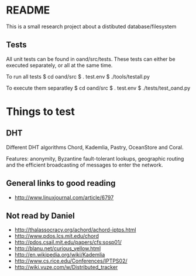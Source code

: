 README
======
This is a small research project about a distibuted database/filesystem

Tests
-----

All unit tests can be found in oand/src/tests. These tests can either be
executed separately, or all at the same time.

To run all tests
  $ cd oand/src
  $ . test.env
  $ ./tools/testall.py

To execute them separatley
  $ cd oand/src
  $ . test.env
  $ ./tests/test_oand.py  

Things to test
===============

DHT
---

Different DHT algorithms Chord, Kademlia, Pastry, OceanStore and Coral.

Features: anonymity, Byzantine fault-tolerant lookups, geographic routing and the efficient broadcasting of messages to enter the network. 

General links to good reading
-----------------------------

* http://www.linuxjournal.com/article/6797

Not read by Daniel
------------------
* http://thalassocracy.org/achord/achord-iptps.html
* http://www.pdos.lcs.mit.edu/chord
* http://pdos.csail.mit.edu/papers/cfs:sosp01/
* http://blanu.net/curious_yellow.html
* http://en.wikipedia.org/wiki/Kademlia
* http://www.cs.rice.edu/Conferences/IPTPS02/
* http://wiki.vuze.com/w/Distributed_tracker